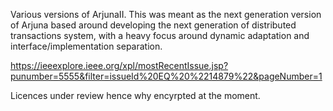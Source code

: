 Various versions of ArjunaII. This was meant as the next generation version of Arjuna based around developing the next generation of distributed transactions system, with a heavy focus around dynamic adaptation and interface/implementation separation.

https://ieeexplore.ieee.org/xpl/mostRecentIssue.jsp?punumber=5555&filter=issueId%20EQ%20%2214879%22&pageNumber=1

Licences under review hence why encyrpted at the moment.
